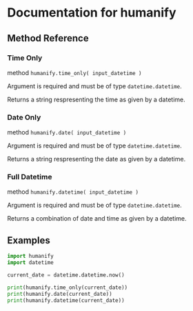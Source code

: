 # Documentation for humanify
## Method Reference
### Time Only
method `humanify.time_only( input_datetime )`

Argument is required and must be of type `datetime.datetime`.

Returns a string respresenting the time as given by a datetime.
### Date Only
method `humanify.date( input_datetime )`

Argument is required and must be of type `datetime.datetime`.

Returns a string respresenting the date as given by a datetime.
### Full Datetime
method `humanify.datetime( input_datetime )`

Argument is required and must be of type `datetime.datetime`.

Returns a combination of date and time as given by a datetime.

## Examples
```python
import humanify
import datetime

current_date = datetime.datetime.now()

print(humanify.time_only(current_date))
print(humanify.date(current_date))
print(humanify.datetime(current_date))
```
